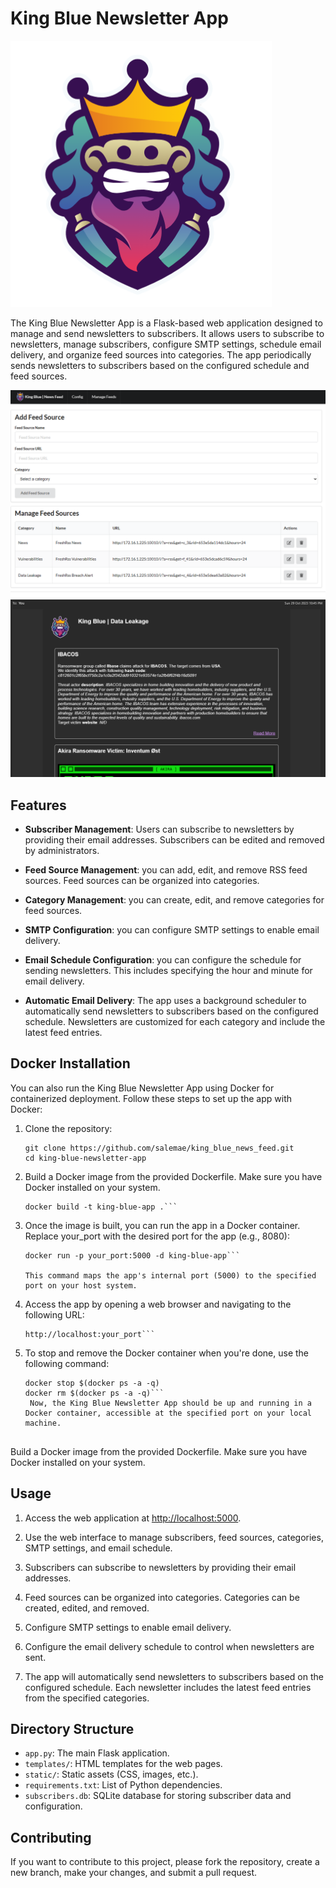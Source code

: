 # King Blue Newsletter App

![Insert Logo Here - Replace with Your App Logo](https://github.com/salemae/king_blue_news_feed/blob/main/static/logo.png)

The King Blue Newsletter App is a Flask-based web application designed to manage and send newsletters to subscribers. It allows users to subscribe to newsletters, manage subscribers, configure SMTP settings, schedule email delivery, and organize feed sources into categories. The app periodically sends newsletters to subscribers based on the configured schedule and feed sources.

![Screenshot 1 - Home Page](https://github.com/salemae/king_blue_news_feed/blob/main/screenshots/Screenshot_2.png)
![Screenshot 2 - Subscriber Management](https://github.com/salemae/king_blue_news_feed/blob/main/screenshots/Screenshot_3.png)

## Features

- **Subscriber Management**: Users can subscribe to newsletters by providing their email addresses. Subscribers can be edited and removed by administrators.

- **Feed Source Management**: you can add, edit, and remove RSS feed sources. Feed sources can be organized into categories.

- **Category Management**: you can create, edit, and remove categories for feed sources.

- **SMTP Configuration**: you can configure SMTP settings to enable email delivery.

- **Email Schedule Configuration**: you can configure the schedule for sending newsletters. This includes specifying the hour and minute for email delivery.

- **Automatic Email Delivery**: The app uses a background scheduler to automatically send newsletters to subscribers based on the configured schedule. Newsletters are customized for each category and include the latest feed entries.


## Docker Installation

You can also run the King Blue Newsletter App using Docker for containerized deployment. Follow these steps to set up the app with Docker:

1. Clone the repository:

   ```shell
   git clone https://github.com/salemae/king_blue_news_feed.git
   cd king-blue-newsletter-app 
   ```

2. Build a Docker image from the provided Dockerfile. Make sure you have Docker installed on your system.

   ```shell
   docker build -t king-blue-app .```

3. Once the image is built, you can run the app in a Docker container. Replace your_port with the desired port for the app (e.g., 8080):

   ```shell
   docker run -p your_port:5000 -d king-blue-app```

   This command maps the app's internal port (5000) to the specified port on your host system.

4. Access the app by opening a web browser and navigating to the following URL:

   ```shell
   http://localhost:your_port```

5. To stop and remove the Docker container when you're done, use the following command:

   ```shell
   docker stop $(docker ps -a -q)
   docker rm $(docker ps -a -q)```
    Now, the King Blue Newsletter App should be up and running in a Docker container, accessible at the specified port on your local machine.


Build a Docker image from the provided Dockerfile. Make sure you have Docker installed on your system.

## Usage

1. Access the web application at [http://localhost:5000](http://localhost:5000).

2. Use the web interface to manage subscribers, feed sources, categories, SMTP settings, and email schedule.

3. Subscribers can subscribe to newsletters by providing their email addresses.

4. Feed sources can be organized into categories. Categories can be created, edited, and removed.

5. Configure SMTP settings to enable email delivery.

6. Configure the email delivery schedule to control when newsletters are sent.

7. The app will automatically send newsletters to subscribers based on the configured schedule. Each newsletter includes the latest feed entries from the specified categories.

## Directory Structure

- `app.py`: The main Flask application.
- `templates/`: HTML templates for the web pages.
- `static/`: Static assets (CSS, images, etc.).
- `requirements.txt`: List of Python dependencies.
- `subscribers.db`: SQLite database for storing subscriber data and configuration.

## Contributing

If you want to contribute to this project, please fork the repository, create a new branch, make your changes, and submit a pull request.
